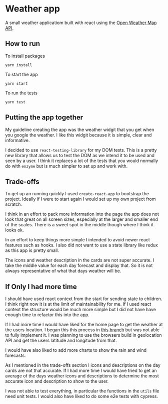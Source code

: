 # Weather app

A small weather applicatiom built with react using the [Open Weather Map API](https://openweathermap.org/api).

## How to run

To install packages

```
yarn install
```

To start the app

```
yarn start
```

To run the tests

```
yarn test
```

## Putting the app together

My guideline creating the app was the weather widgit that you get when you google the weather. I like this widgit because it is simple, clear and informative.

I decided to use `react-testing-library` for my DOM tests. This is a pretty new library that allows us to test the DOM as we intend it to be used and seen by a user. I think it replaces a lot of the tests that you would normally do with `enzyme` but is much simpler to set up and work with.

## Trade-offs

To get up an running quickly I used `create-react-app` to bootstrap the project. Ideally if I were to start again I would set up my own project from scratch.

I think in an effort to pack more information into the page the app does not look that great on all screen sizes, especially at the larger and smaller end of the scales. There is a sweet spot in the middle though where I think it looks ok.

In an effort to keep things more simple I intended to avoid newer react features such as hooks. I also did not want to use a state library like redux as this app is pretty small.

The icons and weather description in the cards are not super accurate. I take the middle value for each day forecast and display that. So it is not always representative of what that days weather will be.

## If Only I had more time

I should have used react context from the start for sending state to children. I think right now it is at the limit of maintainability for me. If I used react context the structure would be much more simple but I did not have have enough time to refactor this into the app.

If I had more time I would have liked for the home page to get the weather at the users location. I began this this process in [this branch](https://github.com/makeupsomething/weather-app/tree/feature/get-weather-from-coords) but was not able to fully implement it. I was planning to use the browsers build in geolocation API and get the users latitude and longitude from that.

I would have also liked to add more charts to show the rain and wind forecasts.

As I mentioned in the trade-offs section I icons and descriptions on the day cards are not that accurate. If I had more time I would have tried to get an average of the days weather icons and descriptions to determine the most accurate icon and description to show to the user.

I was not able to test everything, in particular the functions in the `utils` file need unit tests. I would also have liked to do some e2e tests with cypress.
